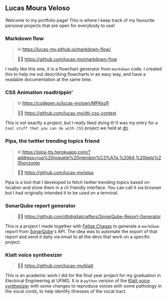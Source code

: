 ## Lucas Moura Veloso

Welcome to my portfolio page! 
This is where I keep track of my favourite personal projects that are open for everybody to use!

### Markdown flow
>🌐 https://lucas-mv.github.io/markdown-flow/
>
>👨‍💻 https://github.com/lucas-mv/markdown-flow

I really like this one, it is a flowchart generator from `markdown` code. I created this to help me out describing flowcharts in an easy way, and have a readable documentation at the same time.

### CSS Animation roadtrippin'

>🌐 https://codepen.io/lucas-mv/pen/MPKezR
>
>👨‍💻 https://github.com/lucas-mv/dti-css-contest

This is not exactly a project, but I really liked doing it! It was my entry for a `Cool stuff that you can do with CSS` project we held at [dti](https://github.com/lucas-mv/dti-css-contest).

### Pipa, the twitter trending topics friend
>🌐 https://pipa-tts.herokuapp.com/?address=rua%20roquete%20mendon%C3%A7a,%2064,%20belo%20horizonte
>
>👨‍💻 https://github.com/lucas-mv/pipa

Pipa is a tool that I developed to fetch twitter trending topics based on location and show them in a cli friendly interface. You can call it via browser but I had originally intended it to be used on a terminal.
### SonarQube report generator
>👨‍💻 https://github.com/dtidigitalcrafters/SonarQube-Report-Generator

This is a project I made together with [Felipe Chagas](https://github.com/chagretes) to generate a `markdown` report from [SonarQube](https://www.sonarqube.org)'s API. The idea was to automate the export of that report and send it daily via email to all the devs that work on a specific project.

### Klatt voice synthesizer
>👨‍💻 https://github.com/lucas-mv/klatt

This is an academic work I did for the final year project for my graduation in Electrical Engineering at UFMG. It is a `python` version of the [Klatt voice synthesizer](https://linguistics.berkeley.edu/plab/guestwiki/index.php?title=Klatt_Synthesizer) with some changes to reproduce voices with some pathology in the vocal cords, to help identify illnesses of the vocal tract.